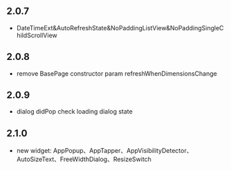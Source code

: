 ## 2.0.7

- DateTimeExt&AutoRefreshState&NoPaddingListView&NoPaddingSingleChildScrollView

## 2.0.8

- remove BasePage constructor param refreshWhenDimensionsChange

## 2.0.9

- dialog didPop check loading dialog state

## 2.1.0

- new widget: AppPopup、AppTapper、AppVisibilityDetector、AutoSizeText、FreeWidthDialog、ResizeSwitch